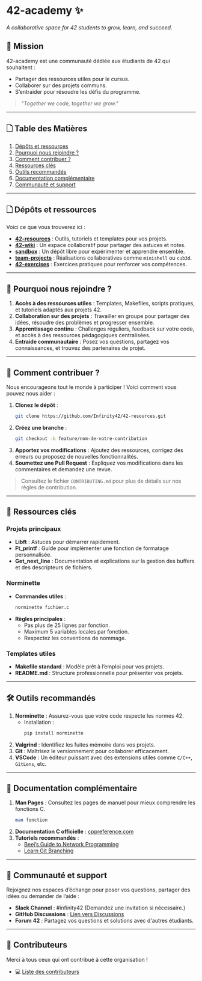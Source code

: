 # 42-academy ✨
*A collaborative space for 42 students to grow, learn, and succeed.*

## 🚀 Mission
42-academy est une communauté dédiée aux étudiants de 42 qui souhaitent :
- Partager des ressources utiles pour le cursus.
- Collaborer sur des projets communs.
- S’entraider pour résoudre les défis du programme.

> *"Together we code, together we grow."*

---

## 🗋 Table des Matières
1. [Dépôts et ressources](#🗋-dépôts-et-ressources)
2. [Pourquoi nous rejoindre ?](#🌟-pourquoi-nous-rejoindre-)
3. [Comment contribuer ?](#📜-comment-contribuer-)
4. [Ressources clés](#🔧-ressources-clés)
5. [Outils recommandés](#🛠%ef%b8%8f-outils-recommandés)
6. [Documentation complémentaire](#%f0%9f%93%84-documentation-complémentaire)
7. [Communauté et support](#%f0%9f%92%ac-communaut%C3%A9-et-support)

---

## 🗋 Dépôts et ressources
Voici ce que vous trouverez ici :
- **[42-resources](https://github.com/Infinity42/42-resources)** : Outils, tutoriels et templates pour vos projets.
- **[42-wiki](https://github.com/Infinity42/42-wiki)** : Un espace collaboratif pour partager des astuces et notes.
- **[sandbox](https://github.com/Infinity42/sandbox)** : Un dépôt libre pour expérimenter et apprendre ensemble.
- **[team-projects](https://github.com/Infinity42/team-projects)** : Réalisations collaboratives comme `minishell` ou `cub3d`.
- **[42-exercises](https://github.com/Infinity42/42-exercises)** : Exercices pratiques pour renforcer vos compétences.

---

## 🌟 Pourquoi nous rejoindre ?
1. **Accès à des ressources utiles** : Templates, Makefiles, scripts pratiques, et tutoriels adaptés aux projets 42.
2. **Collaboration sur des projets** : Travailler en groupe pour partager des idées, résoudre des problèmes et progresser ensemble.
3. **Apprentissage continu** : Challenges réguliers, feedback sur votre code, et accès à des ressources pédagogiques centralisées.
4. **Entraide communautaire** : Posez vos questions, partagez vos connaissances, et trouvez des partenaires de projet.

---

## 📜 Comment contribuer ?
Nous encourageons tout le monde à participer ! Voici comment vous pouvez nous aider :

1. **Clonez le dépôt** :
   ```bash
   git clone https://github.com/Infinity42/42-resources.git
   ```
2. **Créez une branche** :
   ```bash
   git checkout -b feature/nom-de-votre-contribution
   ```
3. **Apportez vos modifications** : Ajoutez des ressources, corrigez des erreurs ou proposez de nouvelles fonctionnalités.
4. **Soumettez une Pull Request** :
   Expliquez vos modifications dans les commentaires et demandez une revue.

> Consultez le fichier `CONTRIBUTING.md` pour plus de détails sur nos règles de contribution.

---

## 🔧 Ressources clés
### Projets principaux
- **Libft** : Astuces pour démarrer rapidement.
- **Ft_printf** : Guide pour implémenter une fonction de formatage personnalisée.
- **Get_next_line** : Documentation et explications sur la gestion des buffers et des descripteurs de fichiers.

### Norminette
- **Commandes utiles** :
  ```bash
  norminette fichier.c
  ```
- **Règles principales** :
  - Pas plus de 25 lignes par fonction.
  - Maximum 5 variables locales par fonction.
  - Respectez les conventions de nommage.

### Templates utiles
- **Makefile standard** : Modèle prêt à l’emploi pour vos projets.
- **README.md** : Structure professionnelle pour présenter vos projets.

---

## 🛠️ Outils recommandés
1. **Norminette** : Assurez-vous que votre code respecte les normes 42.
   - Installation :
     ```bash
     pip install norminette
     ```
2. **Valgrind** : Identifiez les fuites mémoire dans vos projets.
3. **Git** : Maîtrisez le versionnement pour collaborer efficacement.
4. **VSCode** : Un éditeur puissant avec des extensions utiles comme `C/C++`, `GitLens`, etc.

---

## 📄 Documentation complémentaire
1. **Man Pages** : Consultez les pages de manuel pour mieux comprendre les fonctions C.
   ```bash
   man fonction
   ```
2. **Documentation C officielle** : [cppreference.com](https://en.cppreference.com/)
3. **Tutoriels recommandés** :
   - [Beej’s Guide to Network Programming](https://beej.us/guide/bgnet/)
   - [Learn Git Branching](https://learngitbranching.js.org/)

---

## 💬 Communauté et support
Rejoignez nos espaces d’échange pour poser vos questions, partager des idées ou demander de l’aide :

- **Slack Channel** : #infinity42 (Demandez une invitation si nécessaire.)
- **GitHub Discussions** : [Lien vers Discussions](https://github.com/orgs/Infinity42/discussions)
- **Forum 42** : Partagez vos questions et solutions avec d'autres étudiants.

---

## 👏 Contributeurs
Merci à tous ceux qui ont contribué à cette organisation !

- 💻 [Liste des contributeurs](https://github.com/Infinity42/42-resources/graphs/contributors)

